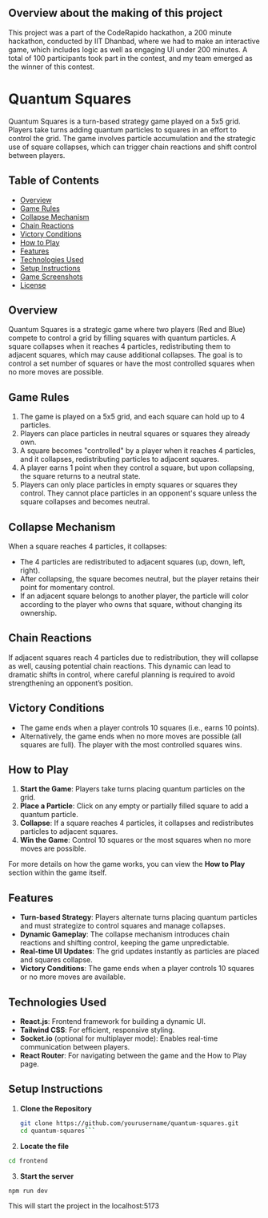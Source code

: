 ## Overview about the making of this project

This project was a part of the CodeRapido hackathon, a 200 minute hackathon, conducted by IIT Dhanbad, where we had to make an interactive game, which includes logic as well as engaging UI under 200 minutes. A total of 100 participants took part in the contest, and my team emerged as the winner of this contest.

# Quantum Squares

Quantum Squares is a turn-based strategy game played on a 5x5 grid. Players take turns adding quantum particles to squares in an effort to control the grid. The game involves particle accumulation and the strategic use of square collapses, which can trigger chain reactions and shift control between players.

## Table of Contents

- [Overview](#overview)
- [Game Rules](#game-rules)
- [Collapse Mechanism](#collapse-mechanism)
- [Chain Reactions](#chain-reactions)
- [Victory Conditions](#victory-conditions)
- [How to Play](#how-to-play)
- [Features](#features)
- [Technologies Used](#technologies-used)
- [Setup Instructions](#setup-instructions)
- [Game Screenshots](#game-screenshots)
- [License](#license)

## Overview

Quantum Squares is a strategic game where two players (Red and Blue) compete to control a grid by filling squares with quantum particles. A square collapses when it reaches 4 particles, redistributing them to adjacent squares, which may cause additional collapses. The goal is to control a set number of squares or have the most controlled squares when no more moves are possible.

## Game Rules

1. The game is played on a 5x5 grid, and each square can hold up to 4 particles.
2. Players can place particles in neutral squares or squares they already own.
3. A square becomes "controlled" by a player when it reaches 4 particles, and it collapses, redistributing particles to adjacent squares.
4. A player earns 1 point when they control a square, but upon collapsing, the square returns to a neutral state.
5. Players can only place particles in empty squares or squares they control. They cannot place particles in an opponent's square unless the square collapses and becomes neutral.

## Collapse Mechanism

When a square reaches 4 particles, it collapses:
- The 4 particles are redistributed to adjacent squares (up, down, left, right).
- After collapsing, the square becomes neutral, but the player retains their point for momentary control.
- If an adjacent square belongs to another player, the particle will color according to the player who owns that square, without changing its ownership.

## Chain Reactions

If adjacent squares reach 4 particles due to redistribution, they will collapse as well, causing potential chain reactions. This dynamic can lead to dramatic shifts in control, where careful planning is required to avoid strengthening an opponent’s position.

## Victory Conditions

- The game ends when a player controls 10 squares (i.e., earns 10 points).
- Alternatively, the game ends when no more moves are possible (all squares are full). The player with the most controlled squares wins.

## How to Play

1. **Start the Game**: Players take turns placing quantum particles on the grid.
2. **Place a Particle**: Click on any empty or partially filled square to add a quantum particle.
3. **Collapse**: If a square reaches 4 particles, it collapses and redistributes particles to adjacent squares.
4. **Win the Game**: Control 10 squares or the most squares when no more moves are possible.

For more details on how the game works, you can view the **How to Play** section within the game itself.

## Features

- **Turn-based Strategy**: Players alternate turns placing quantum particles and must strategize to control squares and manage collapses.
- **Dynamic Gameplay**: The collapse mechanism introduces chain reactions and shifting control, keeping the game unpredictable.
- **Real-time UI Updates**: The grid updates instantly as particles are placed and squares collapse.
- **Victory Conditions**: The game ends when a player controls 10 squares or no more moves are available.

## Technologies Used

- **React.js**: Frontend framework for building a dynamic UI.
- **Tailwind CSS**: For efficient, responsive styling.
- **Socket.io** (optional for multiplayer mode): Enables real-time communication between players.
- **React Router**: For navigating between the game and the How to Play page.

## Setup Instructions

1. **Clone the Repository**

   ```bash
   git clone https://github.com/yourusername/quantum-squares.git
   cd quantum-squares```
2. **Locate the file**
```bash
cd frontend
```
3. **Start the server**
```bash
npm run dev
```

This will start the project in the localhost:5173
